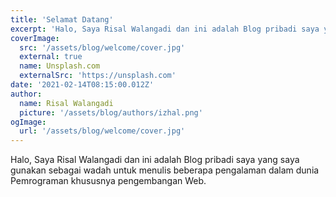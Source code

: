```yaml
---
title: 'Selamat Datang'
excerpt: 'Halo, Saya Risal Walangadi dan ini adalah Blog pribadi saya yang saya gunakan sebagai wadah untuk menulis beberapa pengalaman dalam Dunia Pemrograman khususnya pengembangan Web.'
coverImage:
  src: '/assets/blog/welcome/cover.jpg'
  external: true
  name: Unsplash.com
  externalSrc: 'https://unsplash.com'
date: '2021-02-14T08:15:00.012Z'
author:
  name: Risal Walangadi
  picture: '/assets/blog/authors/izhal.png'
ogImage:
  url: '/assets/blog/welcome/cover.jpg'
---
```


Halo, Saya Risal Walangadi dan ini adalah Blog pribadi saya yang saya gunakan sebagai wadah untuk menulis beberapa pengalaman dalam dunia Pemrograman khususnya pengembangan Web.
